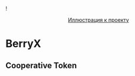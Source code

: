 !<div align="center">[Иллюстрация к проекту](https://github.com/Filinomus/BerryX/blob/master/berryx.png)</div>
# BerryX
<h2>Cooperative Token</h2>
